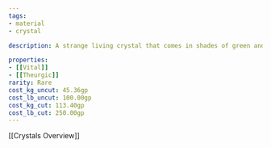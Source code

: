 ```yaml
---
tags:
- material
- crystal

description: A strange living crystal that comes in shades of green and purple. Found in the deepest of cavern.

properties:
- [[Vital]]
- [[Theurgic]]
rarity: Rare
cost_kg_uncut: 45.36gp
cost_lb_uncut: 100.00gp
cost_kg_cut: 113.40gp
cost_lb_cut: 250.00gp
---
```

[[Crystals Overview]]